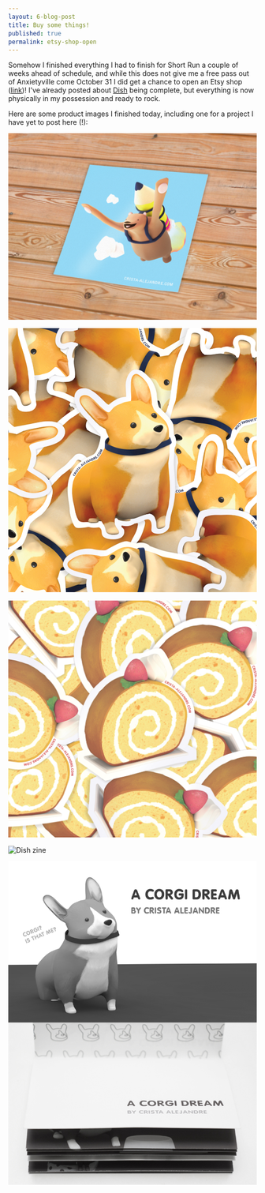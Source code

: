 ```yaml
---
layout: 6-blog-post
title: Buy some things!
published: true
permalink: etsy-shop-open
---
```

Somehow I finished everything I had to finish for Short Run a couple of weeks ahead of schedule, and while this does not give me a free pass out of Anxietyville come October 31 I did get a chance to open an Etsy shop ([link](//etsy.com/shop/cristaalejandre))! I've already posted about [Dish](/dish/) being complete, but everything is now physically in my possession and ready to rock. 

Here are some product images I finished today, including one for a project I have yet to post here (!):

![Rocketbear sticker](/images/blog/merch-1.png)

![Corgi sticker](/images/blog/merch-2.png)

![Cake sticker](/images/blog/merch-3.png)

![Dish zine](/images/blog/merch-4.jpg)

![A Corgi Dream comic](/images/blog/merch-5.jpg)

